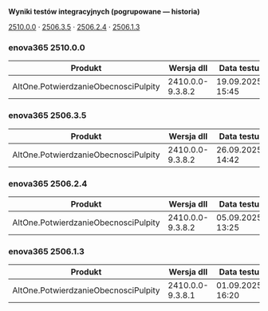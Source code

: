 **Wyniki testów integracyjnych (pogrupowane — historia)**

[2510.0.0](#enova365-251000) · [2506.3.5](#enova365-250635) · [2506.2.4](#enova365-250624) · [2506.1.3](#enova365-250613)

### enova365 2510.0.0

| Produkt                              | Wersja dll       | Data testu       | Status |
|--------------------------------------|------------------|------------------|--------|
| AltOne.PotwierdzanieObecnosciPulpity | 2410.0.0-9.3.8.2 | 19.09.2025 15:45 | ✅      |

### enova365 2506.3.5

| Produkt                              | Wersja dll       | Data testu       | Status |
|--------------------------------------|------------------|------------------|--------|
| AltOne.PotwierdzanieObecnosciPulpity | 2410.0.0-9.3.8.2 | 26.09.2025 14:42 | ✅      |

### enova365 2506.2.4

| Produkt                              | Wersja dll       | Data testu       | Status |
|--------------------------------------|------------------|------------------|--------|
| AltOne.PotwierdzanieObecnosciPulpity | 2410.0.0-9.3.8.2 | 05.09.2025 13:25 | ✅      |

### enova365 2506.1.3

| Produkt                              | Wersja dll       | Data testu       | Status |
|--------------------------------------|------------------|------------------|--------|
| AltOne.PotwierdzanieObecnosciPulpity | 2410.0.0-9.3.8.1 | 01.09.2025 16:20 | ✅      |

